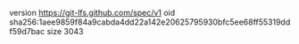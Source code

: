 version https://git-lfs.github.com/spec/v1
oid sha256:1aee9859f84a9cabda4dd22a142e20625795930bfc5ee68ff55319ddf59d7bac
size 3043

